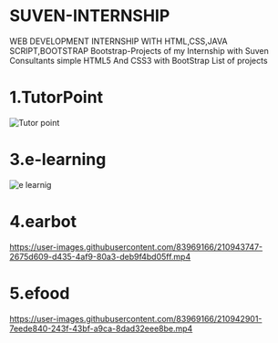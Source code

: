 # SUVEN-INTERNSHIP
WEB DEVELOPMENT INTERNSHIP WITH HTML,CSS,JAVA SCRIPT,BOOTSTRAP
Bootstrap-Projects of my Internship with Suven Consultants
simple HTML5 And CSS3 with BootStrap
List of projects
# 1.TutorPoint
![Tutor point](https://user-images.githubusercontent.com/83969166/210942068-0183e39f-9ecf-4a38-9dca-5adfc2a13f0f.jpg)






# 3.e-learning
![e learnig](https://user-images.githubusercontent.com/83969166/210943223-e663f0c7-35ea-423e-a51e-b542cca1d75f.jpg)

# 4.earbot

https://user-images.githubusercontent.com/83969166/210943747-2675d609-d435-4af9-80a3-deb9f4bd05ff.mp4



# 5.efood
https://user-images.githubusercontent.com/83969166/210942901-7eede840-243f-43bf-a9ca-8dad32eee8be.mp4

